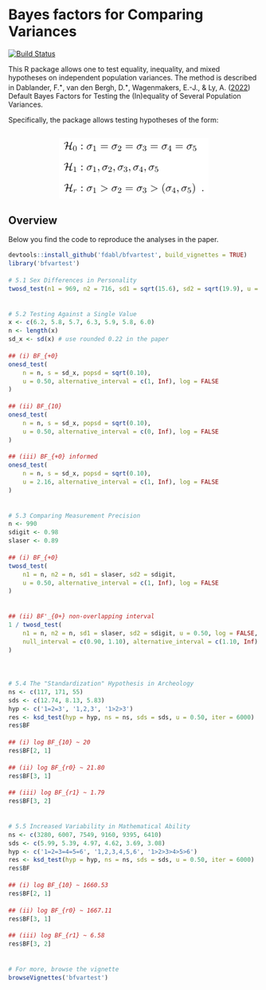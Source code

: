 # Bayes factors for Comparing Variances
[![Build Status](https://travis-ci.org/fdabl/bfvartest.svg?branch=master)](https://travis-ci.org/fdabl/bfvartest)

This R package allows one to test equality, inequality, and mixed hypotheses on independent population variances. The method is described in Dablander, F.<sup>&#11089;</sup>, van den Bergh, D.<sup>&#11089;</sup>, Wagenmakers, E.-J., & Ly, A. ([2022](https://arxiv.org/abs/2003.06278)) Default Bayes Factors for Testing the (In)equality of Several Population Variances.

Specifically, the package allows testing hypotheses of the form:

<p align='center' style='padding-top: 1em;'>
  <img src='Variances-Math.png' width=300/>
</p>

## Overview
Below you find the code to reproduce the analyses in the paper.

```r
devtools::install_github('fdabl/bfvartest', build_vignettes = TRUE)
library('bfvartest')

# 5.1 Sex Differences in Personality
twosd_test(n1 = 969, n2 = 716, sd1 = sqrt(15.6), sd2 = sqrt(19.9), u = 0.50)


# 5.2 Testing Against a Single Value
x <- c(6.2, 5.8, 5.7, 6.3, 5.9, 5.8, 6.0)
n <- length(x)
sd_x <- sd(x) # use rounded 0.22 in the paper

## (i) BF_{+0}
onesd_test(
    n = n, s = sd_x, popsd = sqrt(0.10),
    u = 0.50, alternative_interval = c(1, Inf), log = FALSE
)

## (ii) BF_{10}
onesd_test(
    n = n, s = sd_x, popsd = sqrt(0.10),
    u = 0.50, alternative_interval = c(0, Inf), log = FALSE
)

## (iii) BF_{+0} informed
onesd_test(
    n = n, s = sd_x, popsd = sqrt(0.10),
    u = 2.16, alternative_interval = c(1, Inf), log = FALSE
)


# 5.3 Comparing Measurement Precision
n <- 990
sdigit <- 0.98
slaser <- 0.89

## (i) BF_{+0}
twosd_test(
    n1 = n, n2 = n, sd1 = slaser, sd2 = sdigit,
    u = 0.50, alternative_interval = c(1, Inf), log = FALSE
)


## (ii) BF'_{0+} non-overlapping interval
1 / twosd_test(
    n1 = n, n2 = n, sd1 = slaser, sd2 = sdigit, u = 0.50, log = FALSE,
    null_interval = c(0.90, 1.10), alternative_interval = c(1.10, Inf)
)



# 5.4 The "Standardization" Hypothesis in Archeology
ns <- c(117, 171, 55)
sds <- c(12.74, 8.13, 5.83)
hyp <- c('1=2=3', '1,2,3', '1>2>3')
res <- ksd_test(hyp = hyp, ns = ns, sds = sds, u = 0.50, iter = 6000)
res$BF

## (i) log BF_{10} ~ 20
res$BF[2, 1]

## (ii) log BF_{r0} ~ 21.80
res$BF[3, 1]

## (iii) log BF_{r1} ~ 1.79
res$BF[3, 2]


# 5.5 Increased Variability in Mathematical Ability
ns <- c(3280, 6007, 7549, 9160, 9395, 6410)
sds <- c(5.99, 5.39, 4.97, 4.62, 3.69, 3.08)
hyp <- c('1=2=3=4=5=6', '1,2,3,4,5,6', '1>2>3>4>5>6')
res <- ksd_test(hyp = hyp, ns = ns, sds = sds, u = 0.50, iter = 6000)
res$BF

## (i) log BF_{10} ~ 1660.53
res$BF[2, 1]

## (ii) log BF_{r0} ~ 1667.11
res$BF[3, 1]

## (iii) log BF_{r1} ~ 6.58
res$BF[3, 2]


# For more, browse the vignette
browseVignettes('bfvartest')
```
